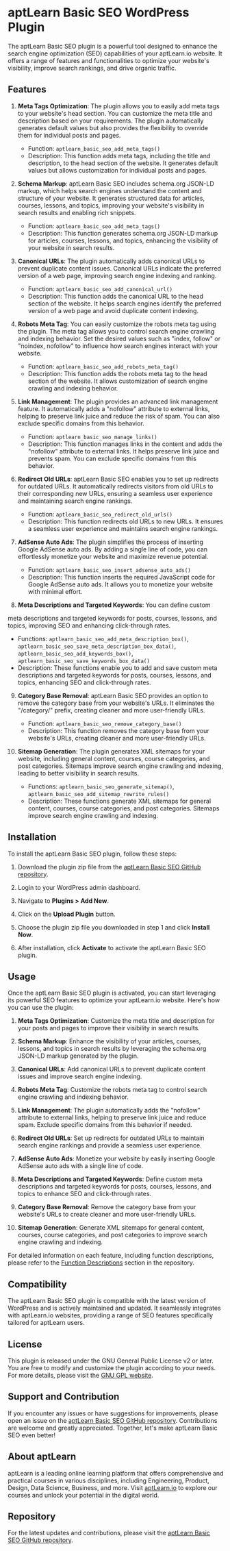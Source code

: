 # aptLearn Basic SEO WordPress Plugin

The aptLearn Basic SEO plugin is a powerful tool designed to enhance the search engine optimization (SEO) capabilities of your aptLearn.io website. It offers a range of features and functionalities to optimize your website's visibility, improve search rankings, and drive organic traffic.

## Features

1. **Meta Tags Optimization**: The plugin allows you to easily add meta tags to your website's head section. You can customize the meta title and description based on your requirements. The plugin automatically generates default values but also provides the flexibility to override them for individual posts and pages.

   - Function: `aptlearn_basic_seo_add_meta_tags()`
   - Description: This function adds meta tags, including the title and description, to the head section of the website. It generates default values but allows customization for individual posts and pages.

2. **Schema Markup**: aptLearn Basic SEO includes schema.org JSON-LD markup, which helps search engines understand the content and structure of your website. It generates structured data for articles, courses, lessons, and topics, improving your website's visibility in search results and enabling rich snippets.

   - Function: `aptlearn_basic_seo_add_meta_tags()`
   - Description: This function generates schema.org JSON-LD markup for articles, courses, lessons, and topics, enhancing the visibility of your website in search results.

3. **Canonical URLs**: The plugin automatically adds canonical URLs to prevent duplicate content issues. Canonical URLs indicate the preferred version of a web page, improving search engine indexing and ranking.

   - Function: `aptlearn_basic_seo_add_canonical_url()`
   - Description: This function adds the canonical URL to the head section of the website. It helps search engines identify the preferred version of a web page and avoid duplicate content indexing.

4. **Robots Meta Tag**: You can easily customize the robots meta tag using the plugin. The meta tag allows you to control search engine crawling and indexing behavior. Set the desired values such as "index, follow" or "noindex, nofollow" to influence how search engines interact with your website.

   - Function: `aptlearn_basic_seo_add_robots_meta_tag()`
   - Description: This function adds the robots meta tag to the head section of the website. It allows customization of search engine crawling and indexing behavior.

5. **Link Management**: The plugin provides an advanced link management feature. It automatically adds a "nofollow" attribute to external links, helping to preserve link juice and reduce the risk of spam. You can also exclude specific domains from this behavior.

   - Function: `aptlearn_basic_seo_manage_links()`
   - Description: This function manages links in the content and adds the "nofollow" attribute to external links. It helps preserve link juice and prevents spam. You can exclude specific domains from this behavior.

6. **Redirect Old URLs**: aptLearn Basic SEO enables you to set up redirects for outdated URLs. It automatically redirects visitors from old URLs to their corresponding new URLs, ensuring a seamless user experience and maintaining search engine rankings.

   - Function: `aptlearn_basic_seo_redirect_old_urls()`
   - Description: This function redirects old URLs to new URLs. It ensures a seamless user experience and maintains search engine rankings.

7. **AdSense Auto Ads**: The plugin simplifies the process of inserting Google AdSense auto ads. By adding a single line of code, you can effortlessly monetize your website and maximize revenue potential.

   - Function: `aptlearn_basic_seo_insert_adsense_auto_ads()`
   - Description: This function inserts the required JavaScript code for Google AdSense auto ads. It allows you to monetize your website with minimal effort.

8. **Meta Descriptions and Targeted Keywords**: You can define custom

 meta descriptions and targeted keywords for posts, courses, lessons, and topics, improving SEO and enhancing click-through rates.

   - Functions: `aptlearn_basic_seo_add_meta_description_box()`, `aptlearn_basic_seo_save_meta_description_box_data()`, `aptlearn_basic_seo_add_keywords_box()`, `aptlearn_basic_seo_save_keywords_box_data()`
   - Description: These functions enable you to add and save custom meta descriptions and targeted keywords for posts, courses, lessons, and topics, enhancing SEO and click-through rates.

9. **Category Base Removal**: aptLearn Basic SEO provides an option to remove the category base from your website's URLs. It eliminates the "/category/" prefix, creating cleaner and more user-friendly URLs.

   - Function: `aptlearn_basic_seo_remove_category_base()`
   - Description: This function removes the category base from your website's URLs, creating cleaner and more user-friendly URLs.

10. **Sitemap Generation**: The plugin generates XML sitemaps for your website, including general content, courses, course categories, and post categories. Sitemaps improve search engine crawling and indexing, leading to better visibility in search results.

    - Functions: `aptlearn_basic_seo_generate_sitemap()`, `aptlearn_basic_seo_add_sitemap_rewrite_rules()`
    - Description: These functions generate XML sitemaps for general content, courses, course categories, and post categories. Sitemaps improve search engine crawling and indexing.


## Installation

To install the aptLearn Basic SEO plugin, follow these steps:

1. Download the plugin zip file from the [aptLearn Basic SEO GitHub repository](https://github.com/aptlearnIO/aptLearn-Seo-Plugin).

2. Login to your WordPress admin dashboard.

3. Navigate to **Plugins > Add New**.

4. Click on the **Upload Plugin** button.

5. Choose the plugin zip file you downloaded in step 1 and click **Install Now**.

6. After installation, click **Activate** to activate the aptLearn Basic SEO plugin.

## Usage

Once the aptLearn Basic SEO plugin is activated, you can start leveraging its powerful SEO features to optimize your aptLearn.io website. Here's how you can use the plugin:

1. **Meta Tags Optimization**: Customize the meta title and description for your posts and pages to improve their visibility in search results.

2. **Schema Markup**: Enhance the visibility of your articles, courses, lessons, and topics in search results by leveraging the schema.org JSON-LD markup generated by the plugin.

3. **Canonical URLs**: Add canonical URLs to prevent duplicate content issues and improve search engine indexing.

4. **Robots Meta Tag**: Customize the robots meta tag to control search engine crawling and indexing behavior.

5. **Link Management**: The plugin automatically adds the "nofollow" attribute to external links, helping to preserve link juice and reduce spam. Exclude specific domains from this behavior if needed.

6. **Redirect Old URLs**: Set up redirects for outdated URLs to maintain search engine rankings and provide a seamless user experience.

7. **AdSense Auto Ads**: Monetize your website by easily inserting Google AdSense auto ads with a single line of code.

8. **Meta Descriptions and Targeted Keywords**: Define custom meta descriptions and targeted keywords for posts, courses, lessons, and topics to enhance SEO and click-through rates.

9. **Category Base Removal**: Remove the category base from your website's URLs to create cleaner and more user-friendly URLs.

10. **Sitemap Generation**: Generate XML sitemaps for general content, courses, course categories, and post categories to improve search engine crawling and indexing.

For detailed information on each feature, including function descriptions, please refer to the [Function Descriptions](https://github.com/aptlearnIO/aptLearn-Seo-Plugin#function-descriptions) section in the repository.

## Compatibility

The aptLearn Basic SEO plugin is compatible with the latest version of WordPress and is actively maintained and updated. It seamlessly integrates with aptLearn.io websites, providing a range of SEO features specifically tailored for aptLearn users.

## License

This plugin is released under the GNU General Public License v2 or later. You are free to modify and customize the plugin according to your needs. For more details, please visit the [GNU GPL website](https://www.gnu.org/licenses/gpl-2.0.html).

## Support and Contribution

If you encounter any issues or have suggestions for improvements, please open an issue on the [aptLearn Basic SEO GitHub repository](https://github.com/aptlearnIO/aptLearn-Seo-Plugin). Contributions are welcome and greatly appreciated. Together, let's make aptLearn Basic SEO even better!

## About aptLearn

aptLearn is a leading online learning platform that offers comprehensive and practical courses in various disciplines, including Engineering, Product, Design, Data Science, Business, and more. Visit [aptLearn.io](https://aptlearn.io) to explore our courses and unlock your potential in the digital world.

## Repository

For the latest updates and contributions, please visit the [aptLearn Basic SEO GitHub repository](https://github.com/aptlearnIO/aptLearn-Seo-Plugin).
